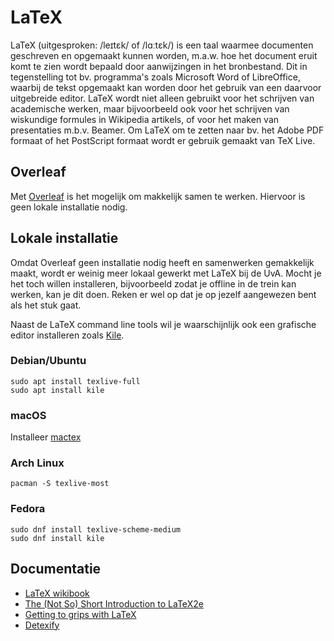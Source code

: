 # LaTeX

LaTeX (uitgesproken: /leɪtɛk/ of /lɑːtɛk/) is een taal waarmee documenten geschreven en opgemaakt kunnen worden, m.a.w. hoe het document eruit komt te zien wordt bepaald door aanwijzingen in het bronbestand. Dit in tegenstelling tot bv. programma's zoals Microsoft Word of LibreOffice, waarbij de tekst opgemaakt kan worden door het gebruik van een daarvoor uitgebreide editor. LaTeX wordt niet alleen gebruikt voor het schrijven van academische werken, maar bijvoorbeeld ook voor het schrijven van wiskundige formules in Wikipedia artikels, of voor het maken van presentaties m.b.v. Beamer. Om LaTeX om te zetten naar bv. het Adobe PDF formaat of het PostScript formaat wordt er gebruik gemaakt van TeX Live.

## Overleaf

Met [Overleaf](https://overleaf.com) is het mogelijk om makkelijk samen te werken. Hiervoor is geen lokale installatie nodig.

## Lokale installatie

Omdat Overleaf geen installatie nodig heeft en samenwerken gemakkelijk maakt, wordt er weinig meer lokaal gewerkt met LaTeX bij de UvA. Mocht je het toch willen installeren, bijvoorbeeld zodat je offline in de trein kan werken, kan je dit doen. Reken er wel op dat je op jezelf aangewezen bent als het stuk gaat.

Naast de LaTeX command line tools wil je waarschijnlijk ook een grafische editor installeren zoals [Kile](https://apps.kde.org/kile/).

### Debian/Ubuntu

```
sudo apt install texlive-full
sudo apt install kile
```

### macOS

Installeer [mactex](https://www.tug.org/mactex/)

### Arch Linux

```
pacman -S texlive-most
```

### Fedora

```
sudo dnf install texlive-scheme-medium
sudo dnf install kile
```

## Documentatie

* [LaTeX wikibook](http://en.wikibooks.org/wiki/LaTeX)
* [The (Not So) Short Introduction to LaTeX2e](http://ctan.tug.org/tex-archive/info/lshort/english/lshort.pdf)
* [Getting to grips with LaTeX](http://www.andy-roberts.net/writing/latex)
* [Detexify](https://detexify.kirelabs.org/classify.html)
